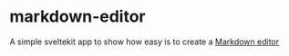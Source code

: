 # markdown-editor

A simple sveltekit app to show how easy is to create a [Markdown editor](https://davidherzlos.github.io/markdown-editor/)
